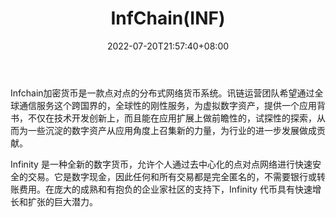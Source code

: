 ﻿---
weight: 
title: "InfChain(INF)"
description: "Infchain加密货币是一款点对点的分布式网络货币系统"
date: 2022-07-20T21:57:40+08:00
lastmod: 2022-07-20T16:45:40+08:00
draft: false
authors: ["浮尘"]
featuredImage: "infchaininf.webp"
link: "https://infinitycoin.exchange/"
tags: ["数字代币","InfChain(INF)"]
categories: ["navigation"]
navigation: ["数字代币"]
lightgallery: true
toc: true
pinned: false
recommend: false
recommend1: false
---
Infchain加密货币是一款点对点的分布式网络货币系统。讯链运营团队希望通过全球通信服务这个跨国界的，全球性的刚性服务，为虚拟数字资产，提供一个应用背书，不仅在技术开发创新上，而且能在应用扩展上做前瞻性的，试探性的探索，从而为一些沉淀的数字资产从应用角度上召集新的力量，为行业的进一步发展做成贡献。

Infinity 是一种全新的数字货币，允许个人通过去中心化的点对点网络进行快速安全的交易。它是数字现金，因此任何和所有交易都是完全匿名的，不需要银行或转账费用。在庞大的成熟和有抱负的企业家社区的支持下，Infinity 代币具有快速增长和扩张的巨大潜力。

